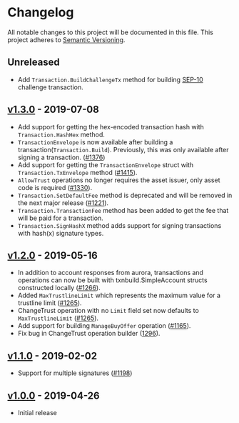 # Changelog

All notable changes to this project will be documented in this
file.  This project adheres to [Semantic Versioning](http://semver.org/).

## Unreleased

* Add `Transaction.BuildChallengeTx` method for building [SEP-10](https://github.com/diamnet/diamnet-protocol/blob/master/ecosystem/sep-0010.md) challenge transaction.


## [v1.3.0](https://github.com/diamnet/go/releases/tag/auroraclient-v1.3.0) - 2019-07-08

* Add support for getting the hex-encoded transaction hash with `Transaction.HashHex` method.
* `TransactionEnvelope` is now available after building a transaction(`Transaction.Build`). Previously, this was only available after signing a transaction. ([#1376](https://github.com/diamnet/go/pull/1376)) 
* Add support for getting the `TransactionEnvelope` struct with `Transaction.TxEnvelope` method ([#1415](https://github.com/diamnet/go/issues/1415)).
* `AllowTrust` operations no longer requires the asset issuer, only asset code is required ([#1330](https://github.com/diamnet/go/issues/1330)).
* `Transaction.SetDefaultFee` method is deprecated and will be removed in the next major release ([#1221](https://github.com/diamnet/go/issues/1221)).
* `Transaction.TransactionFee` method has been added to get the fee that will be paid for a transaction.
* `Transaction.SignHashX` method adds support for signing transactions with hash(x) signature types.

## [v1.2.0](https://github.com/diamnet/go/releases/tag/auroraclient-v1.2.0) - 2019-05-16

* In addition to account responses from aurora, transactions and operations can now be built with txnbuild.SimpleAccount structs constructed locally ([#1266](https://github.com/diamnet/go/issues/1266)). 
* Added `MaxTrustlineLimit` which represents the maximum value for a trustline limit ([#1265](https://github.com/diamnet/go/issues/1265)).
* ChangeTrust operation with no `Limit` field set now defaults to `MaxTrustlineLimit` ([#1265](https://github.com/diamnet/go/issues/1265)).
* Add support for building `ManageBuyOffer` operation ([#1165](https://github.com/diamnet/go/issues/1165)).
* Fix bug in ChangeTrust operation builder ([1296](https://github.com/diamnet/go/issues/1296)).

## [v1.1.0](https://github.com/diamnet/go/releases/tag/auroraclient-v1.1.0) - 2019-02-02

* Support for multiple signatures ([#1198](https://github.com/diamnet/go/pull/1198))

## [v1.0.0](https://github.com/diamnet/go/releases/tag/auroraclient-v1.0) - 2019-04-26

* Initial release
